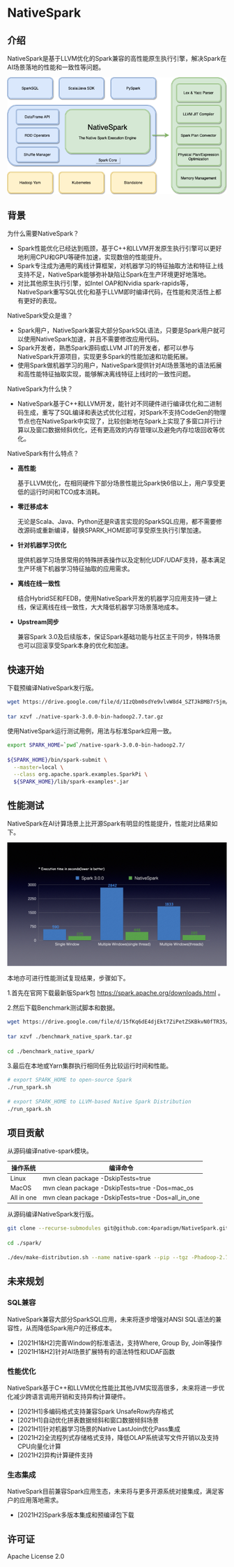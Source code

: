 # NativeSpark

## 介绍

NativeSpark是基于LLVM优化的Spark兼容的高性能原生执行引擎，解决Spark在AI场景落地的性能和一致性等问题。

![Architecture](./images/native_spark_architecture.png)

## 背景

为什么需要NativeSpark？

* Spark性能优化已经达到瓶颈，基于C++和LLVM开发原生执行引擎可以更好地利用CPU和GPU等硬件加速，实现数倍的性能提升。
* Spark专注成为通用的离线计算框架，对机器学习的特征抽取方法和特征上线支持不足，NativeSpark能够弥补缺陷让Spark在生产环境更好地落地。
* 对比其他原生执行引擎，如Intel OAP和Nvidia spark-rapids等，NativeSpark重写SQL优化和基于LLVM即时编译代码，在性能和灵活性上都有更好的表现。

NativeSpark受众是谁？

* Spark用户，NativeSpark兼容大部分SparkSQL语法，只要是Spark用户就可以使用NativeSpark加速，并且不需要修改应用代码。
* Spark开发者，熟悉Spark源码或LLVM JIT的开发者，都可以参与NativeSpark开源项目，实现更多Spark的性能加速和功能拓展。
* 使用Spark做机器学习的用户，NativeSpark提供针对AI场景落地的语法拓展和高性能特征抽取实现，能够解决离线特征上线时的一致性问题。

NativeSpark为什么快？

* NativeSpark基于C++和LLVM开发，能针对不同硬件进行编译优化和二进制码生成，重写了SQL编译和表达式优化过程，对Spark不支持CodeGen的物理节点也在NativeSpark中实现了，比较创新地在Spark上实现了多窗口并行计算以及窗口数据倾斜优化，还有更高效的内存管理以及避免内存垃圾回收等优化。

NativeSpark有什么特点？

* **高性能**

    基于LLVM优化，在相同硬件下部分场景性能比Spark快6倍以上，用户享受更低的运行时间和TCO成本消耗。
    
* **零迁移成本**

    无论是Scala、Java、Python还是R语言实现的SparkSQL应用，都不需要修改源码或重新编译，替换SPARK_HOME即可享受原生执行引擎加速。
    
* **针对机器学习优化**
  
    提供机器学习场景常用的特殊拼表操作以及定制化UDF/UDAF支持，基本满足生产环境下机器学习特征抽取的应用需求。

* **离线在线一致性**
  
    结合HybridSE和FEDB，使用NativeSpark开发的机器学习应用支持一键上线，保证离线在线一致性，大大降低机器学习场景落地成本。

* **Upstream同步** 
  
    兼容Spark 3.0及后续版本，保证Spark基础功能与社区主干同步，特殊场景也可以回滚享受Spark本身的优化和加速。

## 快速开始

下载预编译NativeSpark发行版。

```bash
wget https://drive.google.com/file/d/1IzQbm0sdYe9vlvW8d4_SZTJkBMB7r5jm/view?usp=sharing

tar xzvf ./native-spark-3.0.0-bin-hadoop2.7.tar.gz
```

使用NativeSpark运行测试用例，用法与标准Spark应用一致。

```bash
export SPARK_HOME=`pwd`/native-spark-3.0.0-bin-hadoop2.7/

${SPARK_HOME}/bin/spark-submit \
  --master=local \
  --class org.apache.spark.examples.SparkPi \
  ${SPARK_HOME}/lib/spark-examples*.jar
```

## 性能测试

NativeSpark在AI计算场景上比开源Spark有明显的性能提升，性能对比结果如下。

![Benchmark](./images/native_spark_benchmark.jpeg)

本地亦可进行性能测试复现结果，步骤如下。

1.首先在官网下载最新版Spark包 <https://spark.apache.org/downloads.html> 。

2.然后下载Benchmark测试脚本和数据。 

```bash
wget https://drive.google.com/file/d/15fKq6dE4djEkt7ZiPetZSKBkvN0fTR35/view?usp=sharing

tar xzvf ./benchmark_native_spark.tar.gz

cd ./benchmark_native_spark/
```

3.最后在本地或Yarn集群执行相同任务比较运行时间和性能。

```bash
# export SPARK_HOME to open-source Spark
./run_spark.sh

# export SPARK_HOME to LLVM-based Native Spark Distribution
./run_spark.sh
```

## 项目贡献

从源码编译native-spark模块。

| 操作系统 |	编译命令 |
| ------- | ------- |
| Linux	  | mvn clean package -DskipTests=true |
| MacOS	  | mvn clean package -DskipTests=true -Dos=mac_os |
| All in one | mvn clean package -DskipTests=true -Dos=all_in_one |

从源码编译NativeSpark发行版。

```bash
git clone --recurse-submodules git@github.com:4paradigm/NativeSpark.git

cd ./spark/

./dev/make-distribution.sh --name native-spark --pip --tgz -Phadoop-2.7 -Pyarn
```

## 未来规划

### SQL兼容

NativeSpark兼容大部分SparkSQL应用，未来将逐步增强对ANSI SQL语法的兼容性，从而降低Spark用户的迁移成本。

* [2021H1&H2]完善Window的标准语法，支持Where, Group By, Join等操作
* [2021H1&H2]针对AI场景扩展特有的语法特性和UDAF函数

### 性能优化

NativeSpark基于C++和LLVM优化性能比其他JVM实现高很多，未来将进一步优化减少跨语言调用开销和支持异构计算硬件。

* [2021H1]多编码格式支持兼容Spark UnsafeRow内存格式
* [2021H1]自动优化拼表数据倾斜和窗口数据倾斜场景
* [2021H1]针对机器学习场景的Native LastJoin优化Pass集成
* [2021H2]全流程列式存储格式支持，降低OLAP系统读写文件开销以及支持CPU向量化计算
* [2021H2]异构计算硬件支持

### 生态集成

NativeSpark目前兼容Spark应用生态，未来将与更多开源系统对接集成，满足客户的应用落地需求。

* [2021H2]Spark多版本集成和预编译包下载

## 许可证

Apache License 2.0

